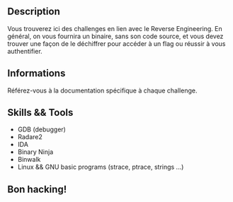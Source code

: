 ## Description
Vous trouverez ici des challenges en lien avec le Reverse Engineering. En général, on vous fournira un binaire, sans son code source,  et vous devez trouver une façon de le déchiffrer pour accéder à un flag ou réussir à vous authentifier.

## Informations
Référez-vous à la documentation spécifique à chaque challenge.

## Skills && Tools
- GDB (debugger)
- Radare2
- IDA
- Binary Ninja
- Binwalk
- Linux && GNU basic programs (strace, ptrace, strings ...)

## **Bon hacking!**

